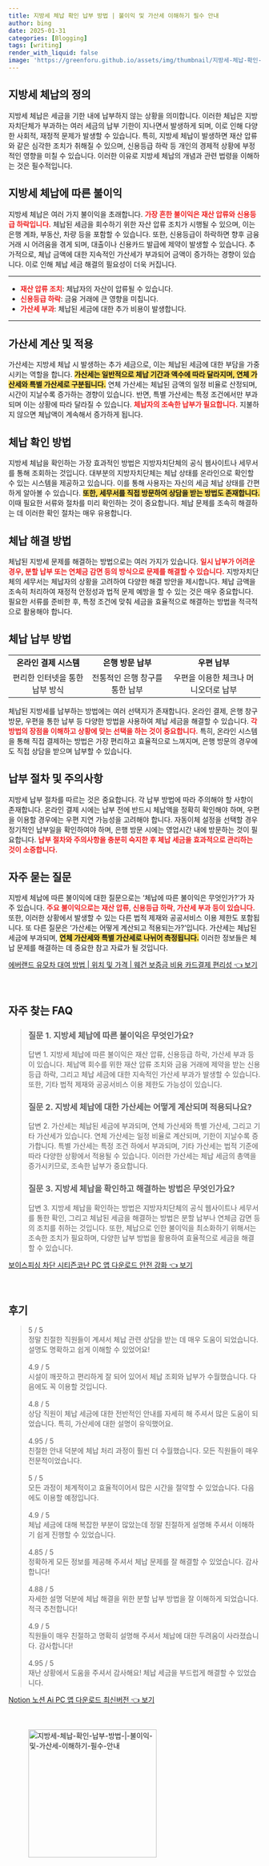 ```yaml
---
title: 지방세 체납 확인 납부 방법 | 불이익 및 가산세 이해하기 필수 안내
author: bing
date: 2025-01-31
categories: [Blogging]
tags: [writing]
render_with_liquid: false
image: 'https://greenforu.github.io/assets/img/thumbnail/지방세-체납-확인-납부-방법-|-불이익-및-가산세-이해하기-필수-안내.webp'
---
```



<h2 id='지방세 체납의 정의'>지방세 체납의 정의</h2>

<p>지방세 체납은 세금을 기한 내에 납부하지 않는 상황을 의미합니다. 이러한 체납은 지방자치단체가 부과하는 여러 세금의 납부 기한이 지나면서 발생하게 되며, 이로 인해 다양한 사회적, 재정적 문제가 발생할 수 있습니다. 특히, 지방세 체납이 발생하면 재산 압류와 같은 심각한 조치가 취해질 수 있으며, 신용등급 하락 등 개인의 경제적 상황에 부정적인 영향을 미칠 수 있습니다. 이러한 이유로 지방세 체납의 개념과 관련 법령을 이해하는 것은 필수적입니다.</p>

<h2 id='지방세 체납에 따른 불이익'>지방세 체납에 따른 불이익</h2>

<p>지방세 체납은 여러 가지 불이익을 초래합니다. <b><span style="color: #ee2323;">가장 흔한 불이익은 재산 압류와 신용등급 하락입니다.</span></b> 체납된 세금을 회수하기 위한 자산 압류 조치가 시행될 수 있으며, 이는 은행 계좌, 부동산, 차량 등을 포함할 수 있습니다. 또한, 신용등급이 하락하면 향후 금융 거래 시 어려움을 겪게 되며, 대출이나 신용카드 발급에 제약이 발생할 수 있습니다. 추가적으로, 체납 금액에 대한 지속적인 가산세가 부과되어 금액이 증가하는 경향이 있습니다. 이로 인해 체납 세금 해결의 필요성이 더욱 커집니다.</p>

<hr />

<ul>
    <li><b><span style="color: #ee2323;">재산 압류 조치</span></b>: 체납자의 자산이 압류될 수 있습니다.</li>
    <li><b><span style="color: #ee2323;">신용등급 하락</span></b>: 금융 거래에 큰 영향을 미칩니다.</li>
    <li><b><span style="color: #ee2323;">가산세 부과</span></b>: 체납된 세금에 대한 추가 비용이 발생합니다.</li>
</ul>

<hr />

<h2 id='가산세 계산 및 적용'>가산세 계산 및 적용</h2>

<p>가산세는 지방세 체납 시 발생하는 추가 세금으로, 이는 체납된 세금에 대한 부담을 가중시키는 역할을 합니다. <b><span style="background-color: #ffe066;">가산세는 일반적으로 체납 기간과 액수에 따라 달라지며, 연체 가산세와 특별 가산세로 구분됩니다.</span></b> 연체 가산세는 체납된 금액의 일정 비율로 산정되며, 시간이 지날수록 증가하는 경향이 있습니다. 반면, 특별 가산세는 특정 조건에서만 부과되며 이는 상황에 따라 달라질 수 있습니다. <b><span style="color: #ee2323;">체납자의 조속한 납부가 필요합니다.</span></b> 지불하지 않으면 체납액이 계속해서 증가하게 됩니다.</p>

<h2 id='체납 확인 방법'>체납 확인 방법</h2>

<p>지방세 체납을 확인하는 가장 효과적인 방법은 지방자치단체의 공식 웹사이트나 세무서를 통해 조회하는 것입니다. 대부분의 지방자치단체는 체납 상태를 온라인으로 확인할 수 있는 시스템을 제공하고 있습니다. 이를 통해 사용자는 자신의 세금 체납 상태를 간편하게 알아볼 수 있습니다. <b><span style="background-color: #ffe066;">또한, 세무서를 직접 방문하여 상담을 받는 방법도 존재합니다.</span></b> 이때 필요한 서류와 절차를 미리 확인하는 것이 중요합니다. 체납 문제를 조속히 해결하는 데 이러한 확인 절차는 매우 유용합니다.</p>

<h2 id='체납 해결 방법'>체납 해결 방법</h2>

<p>체납된 지방세 문제를 해결하는 방법으로는 여러 가지가 있습니다. <b><span style="color: #ee2323;">일시 납부가 어려운 경우, 분할 납부 또는 연체금 감면 등의 방식으로 문제를 해결할 수 있습니다.</span></b> 지방자치단체의 세무서는 체납자의 상황을 고려하여 다양한 해결 방안을 제시합니다. 체납 금액을 조속히 처리하여 재정적 안정성과 법적 문제 예방을 할 수 있는 것은 매우 중요합니다. 필요한 서류를 준비한 후, 특정 조건에 맞춰 세금을 효율적으로 해결하는 방법을 적극적으로 활용해야 합니다.</p>

<h2 id='체납 납부 방법'>체납 납부 방법</h2>

<table>
    <tr>
        <td style="text-align: center; height: 17px;"><b>온라인 결제 시스템</b></td>
        <td style="text-align: center; height: 17px;"><b>은행 방문 납부</b></td>
        <td style="text-align: center; height: 17px;"><b>우편 납부</b></td>
    </tr>
    <tr>
        <td style="text-align: center; height: 17px;">편리한 인터넷을 통한 납부 방식</td>
        <td style="text-align: center; height: 17px;">전통적인 은행 창구를 통한 납부</td>
        <td style="text-align: center; height: 17px;">우편을 이용한 체크나 머니오더로 납부</td>
    </tr>
</table>

<p>체납된 지방세를 납부하는 방법에는 여러 선택지가 존재합니다. 온라인 결제, 은행 창구 방문, 우편을 통한 납부 등 다양한 방법을 사용하여 체납 세금을 해결할 수 있습니다. <b><span style="color: #ee2323;">각 방법의 장점을 이해하고 상황에 맞는 선택을 하는 것이 중요합니다.</span></b> 특히, 온라인 시스템을 통해 직접 결제하는 방법은 가장 편리하고 효율적으로 느껴지며, 은행 방문의 경우에도 직접 상담을 받으며 납부할 수 있습니다.</p>

<h2 id='납부 절차 및 주의사항'>납부 절차 및 주의사항</h2>

<p>지방세 납부 절차를 따르는 것은 중요합니다. 각 납부 방법에 따라 주의해야 할 사항이 존재합니다. 온라인 결제 시에는 납부 전에 반드시 체납액을 정확히 확인해야 하며, 우편을 이용할 경우에는 우편 지연 가능성을 고려해야 합니다. 자동이체 설정을 선택할 경우 정기적인 납부일을 확인하여야 하며, 은행 방문 시에는 영업시간 내에 방문하는 것이 필요합니다. <b><span style="color: #ee2323;">납부 절차와 주의사항을 충분히 숙지한 후 체납 세금을 효과적으로 관리하는 것이 소중합니다.</span></b></p>

<h2 id='자주 묻는 질문'>자주 묻는 질문</h2>

<p>지방세 체납에 따른 불이익에 대한 질문으로는 ‘체납에 따른 불이익은 무엇인가?’가 자주 있습니다. <b><span style="color: #ee2323;">주요 불이익으로는 재산 압류, 신용등급 하락, 가산세 부과 등이 있습니다.</span></b> 또한, 이러한 상황에서 발생할 수 있는 다른 법적 제재와 공공서비스 이용 제한도 포함됩니다. 또 다른 질문은 ‘가산세는 어떻게 계산되고 적용되는가?’입니다. 가산세는 체납된 세금에 부과되며, <b><span style="background-color: #ffe066;">연체 가산세와 특별 가산세로 나뉘어 측정됩니다.</span></b> 이러한 정보들은 체납 문제를 해결하는 데 중요한 참고 자료가 될 것입니다.</p>


<p><a class="click-button" title="에버랜드 유모차 대여 방법 | 위치 및 가격 | 웨건 보증금 비용 카드결제 편리성" href="https://greenforu.github.io/posts/%EC%97%90%EB%B2%84%EB%9E%9C%EB%93%9C-%EC%9C%A0%EB%AA%A8%EC%B0%A8-%EB%8C%80%EC%97%AC-%EB%B0%A9%EB%B2%95-%EC%9C%84%EC%B9%98-%EB%B0%8F-%EA%B0%80%EA%B2%A9-%EC%9B%A8%EA%B1%B4-%EB%B3%B4%EC%A6%9D%EA%B8%88-%EB%B9%84%EC%9A%A9-%EC%B9%B4%EB%93%9C%EA%B2%B0%EC%A0%9C-%ED%8E%B8%EB%A6%AC%EC%84%B1/" rel="dofollow">에버랜드 유모차 대여 방법 | 위치 및 가격 | 웨건 보증금 비용 카드결제 편리성 👈 보기</a></p><br>
<h2 id='자주_찾는_FAQ'>자주 찾는 FAQ</h2>
<div itemscope="" itemtype="https://schema.org/FAQPage"> 
<blockquote> 
<div itemscope="" itemprop="mainEntity" itemtype="https://schema.org/Question"> 
<h3 itemprop="name">질문 1. 지방세 체납에 따른 불이익은 무엇인가요?</h3> 
<div itemscope="" itemprop="acceptedAnswer" itemtype="https://schema.org/Answer"> 
<span itemprop="text"> 
<p>답변 1. 지방세 체납에 따른 불이익은 재산 압류, 신용등급 하락, 가산세 부과 등이 있습니다. 체납액 회수를 위한 재산 압류 조치와 금융 거래에 제약을 받는 신용등급 하락, 그리고 체납 세금에 대한 지속적인 가산세 부과가 발생할 수 있습니다. 또한, 기타 법적 제재와 공공서비스 이용 제한도 가능성이 있습니다.</p> 
</span> 
</div> 
</div> 

<div itemscope="" itemprop="mainEntity" itemtype="https://schema.org/Question"> 
<h3 itemprop="name">질문 2. 지방세 체납에 대한 가산세는 어떻게 계산되며 적용되나요?</h3> 
<div itemscope="" itemprop="acceptedAnswer" itemtype="https://schema.org/Answer"> 
<span itemprop="text"> 
<p>답변 2. 가산세는 체납된 세금에 부과되며, 연체 가산세와 특별 가산세, 그리고 기타 가산세가 있습니다. 연체 가산세는 일정 비율로 계산되며, 기한이 지날수록 증가합니다. 특별 가산세는 특정 조건 하에서 부과되며, 기타 가산세는 법적 기준에 따라 다양한 상황에서 적용될 수 있습니다. 이러한 가산세는 체납 세금의 총액을 증가시키므로, 조속한 납부가 중요합니다.</p> 
</span> 
</div> 
</div> 

<div itemscope="" itemprop="mainEntity" itemtype="https://schema.org/Question"> 
<h3 itemprop="name">질문 3. 지방세 체납을 확인하고 해결하는 방법은 무엇인가요?</h3> 
<div itemscope="" itemprop="acceptedAnswer" itemtype="https://schema.org/Answer"> 
<span itemprop="text"> 
<p>답변 3. 지방세 체납을 확인하는 방법은 지방자치단체의 공식 웹사이트나 세무서를 통한 확인, 그리고 체납된 세금을 해결하는 방법은 분할 납부나 연체금 감면 등의 조치를 취하는 것입니다. 또한, 체납으로 인한 불이익을 최소화하기 위해서는 조속한 조치가 필요하며, 다양한 납부 방법을 활용하여 효율적으로 세금을 해결할 수 있습니다.</p> 
</span> 
</div> 
</div> 
</blockquote> 
</div>
<p><a class="click-button" title="보이스피싱 차단 시티즌코난 PC 앱 다운로드 안전 강화" href="https://greenforu.github.io/posts/%EB%B3%B4%EC%9D%B4%EC%8A%A4%ED%94%BC%EC%8B%B1-%EC%B0%A8%EB%8B%A8-%EC%8B%9C%ED%8B%B0%EC%A6%8C%EC%BD%94%EB%82%9C-PC-%EC%95%B1-%EB%8B%A4%EC%9A%B4%EB%A1%9C%EB%93%9C-%EC%95%88%EC%A0%84-%EA%B0%95%ED%99%94/" rel="dofollow">보이스피싱 차단 시티즌코난 PC 앱 다운로드 안전 강화 👈 보기</a></p><br>
<h2 id='후기'>후기</h2>
<div itemscope itemtype="https://schema.org/Product">
  <blockquote>
  <div itemprop="review" itemscope itemtype="https://schema.org/Review">
      <div itemprop="reviewRating" itemscope itemtype="https://schema.org/Rating"> <span itemprop="ratingValue">5</span> / <span itemprop="bestRating">5</span> </div>
      <span itemprop="reviewBody">정말 친절한 직원들이 계셔서 체납 관련 상담을 받는 데 매우 도움이 되었습니다. 설명도 명확하고 쉽게 이해할 수 있었어요!</span>
  </div>
  <br>
  <div itemprop="review" itemscope itemtype="https://schema.org/Review">
      <div itemprop="reviewRating" itemscope itemtype="https://schema.org/Rating"> <span itemprop="ratingValue">4.9</span> / <span itemprop="bestRating">5</span> </div>
      <span itemprop="reviewBody">시설이 깨끗하고 편리하게 잘 되어 있어서 체납 조회와 납부가 수월했습니다. 다음에도 꼭 이용할 것입니다.</span>
  </div>
  <br>
  <div itemprop="review" itemscope itemtype="https://schema.org/Review">
      <div itemprop="reviewRating" itemscope itemtype="https://schema.org/Rating"> <span itemprop="ratingValue">4.8</span> / <span itemprop="bestRating">5</span> </div>
      <span itemprop="reviewBody">상담 직원이 체납 세금에 대한 전반적인 안내를 자세히 해 주셔서 많은 도움이 되었습니다. 특히, 가산세에 대한 설명이 유익했어요.</span>
  </div>
  <br>
  <div itemprop="review" itemscope itemtype="https://schema.org/Review">
      <div itemprop="reviewRating" itemscope itemtype="https://schema.org/Rating"> <span itemprop="ratingValue">4.95</span> / <span itemprop="bestRating">5</span> </div>
      <span itemprop="reviewBody">친절한 안내 덕분에 체납 처리 과정이 훨씬 더 수월했습니다. 모든 직원들이 매우 전문적이었습니다.</span>
  </div>
  <br>
  <div itemprop="review" itemscope itemtype="https://schema.org/Review">
      <div itemprop="reviewRating" itemscope itemtype="https://schema.org/Rating"> <span itemprop="ratingValue">5</span> / <span itemprop="bestRating">5</span> </div>
      <span itemprop="reviewBody">모든 과정이 체계적이고 효율적이어서 많은 시간을 절약할 수 있었습니다. 다음에도 이용할 예정입니다.</span>
  </div>
  <br>
  <div itemprop="review" itemscope itemtype="https://schema.org/Review">
      <div itemprop="reviewRating" itemscope itemtype="https://schema.org/Rating"> <span itemprop="ratingValue">4.9</span> / <span itemprop="bestRating">5</span> </div>
      <span itemprop="reviewBody">체납 세금에 대해 복잡한 부분이 많았는데 정말 친절하게 설명해 주셔서 이해하기 쉽게 진행할 수 있었습니다.</span>
  </div>
  <br>
  <div itemprop="review" itemscope itemtype="https://schema.org/Review">
      <div itemprop="reviewRating" itemscope itemtype="https://schema.org/Rating"> <span itemprop="ratingValue">4.85</span> / <span itemprop="bestRating">5</span> </div>
      <span itemprop="reviewBody">정확하게 모든 정보를 제공해 주셔서 체납 문제를 잘 해결할 수 있었습니다. 감사합니다!</span>
  </div>
  <br>
  <div itemprop="review" itemscope itemtype="https://schema.org/Review">
      <div itemprop="reviewRating" itemscope itemtype="https://schema.org/Rating"> <span itemprop="ratingValue">4.88</span> / <span itemprop="bestRating">5</span> </div>
      <span itemprop="reviewBody">자세한 설명 덕분에 체납 해결을 위한 분할 납부 방법을 잘 이해하게 되었습니다. 적극 추천합니다!</span>
  </div>
  <br>
  <div itemprop="review" itemscope itemtype="https://schema.org/Review">
      <div itemprop="reviewRating" itemscope itemtype="https://schema.org/Rating"> <span itemprop="ratingValue">4.9</span> / <span itemprop="bestRating">5</span> </div>
      <span itemprop="reviewBody">직원들이 매우 친절하고 명확히 설명해 주셔서 체납에 대한 두려움이 사라졌습니다. 감사합니다!</span>
  </div>
  <br>
  <div itemprop="review" itemscope itemtype="https://schema.org/Review">
      <div itemprop="reviewRating" itemscope itemtype="https://schema.org/Rating"> <span itemprop="ratingValue">4.95</span> / <span itemprop="bestRating">5</span> </div>
      <span itemprop="reviewBody">재난 상황에서 도움을 주셔서 감사해요! 체납 세금을 부드럽게 해결할 수 있었습니다.</span>
  </div>
  </blockquote>
</div>
<p><a class="click-button" title="Notion 노션 Ai PC 앱 다운로드 최신버전" href="https://greenforu.github.io/posts/Notion-%EB%85%B8%EC%85%98-Ai-PC-%EC%95%B1-%EB%8B%A4%EC%9A%B4%EB%A1%9C%EB%93%9C-%EC%B5%9C%EC%8B%A0%EB%B2%84%EC%A0%84/" rel="dofollow">Notion 노션 Ai PC 앱 다운로드 최신버전 👈 보기</a></p><br>
<figure class="image"><img src="https://greenforu.github.io/assets/img/thumbnail/지방세-체납-확인-납부-방법-|-불이익-및-가산세-이해하기-필수-안내.webp" alt="지방세-체납-확인-납부-방법-|-불이익-및-가산세-이해하기-필수-안내" width="256" height="256"></figure>